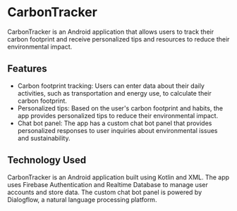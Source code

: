 # CarbonTracker
CarbonTracker is an Android application that allows users to track their carbon footprint and receive personalized tips and resources to reduce their environmental impact.

## Features
- Carbon footprint tracking: Users can enter data about their daily activities, such as transportation and energy use, to calculate their carbon footprint.
- Personalized tips: Based on the user's carbon footprint and habits, the app provides personalized tips to reduce their environmental impact.
- Chat bot panel: The app has a custom chat bot panel that provides personalized responses to user inquiries about environmental issues and sustainability.

## Technology Used
CarbonTracker is an Android application built using Kotlin and XML. The app uses Firebase Authentication and Realtime Database to manage user accounts and store data. The custom chat bot panel is powered by Dialogflow, a natural language processing platform.





